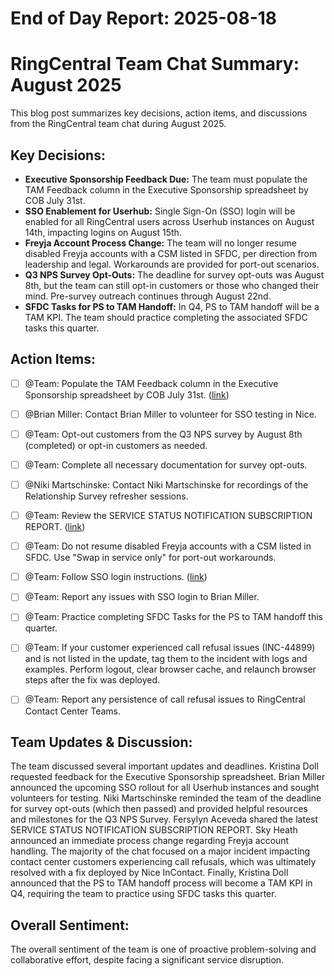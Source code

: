 # End of Day Report: 2025-08-18

# RingCentral Team Chat Summary: August 2025

This blog post summarizes key decisions, action items, and discussions from the RingCentral team chat during August 2025.

## Key Decisions:

* **Executive Sponsorship Feedback Due:** The team must populate the TAM Feedback column in the Executive Sponsorship spreadsheet by COB July 31st.
* **SSO Enablement for Userhub:** Single Sign-On (SSO) login will be enabled for all RingCentral users across Userhub instances on August 14th, impacting logins on August 15th.
* **Freyja Account Process Change:**  The team will no longer resume disabled Freyja accounts with a CSM listed in SFDC, per direction from leadership and legal.  Workarounds are provided for port-out scenarios.
* **Q3 NPS Survey Opt-Outs:** The deadline for survey opt-outs was August 8th, but the team can still opt-in customers or those who changed their mind.  Pre-survey outreach continues through August 22nd.
* **SFDC Tasks for PS to TAM Handoff:**  In Q4, PS to TAM handoff will be a TAM KPI. The team should practice completing the associated SFDC tasks this quarter.


## Action Items:

- [ ] @Team: Populate the TAM Feedback column in the Executive Sponsorship spreadsheet by COB July 31st. ([link](https://docs.google.com/spreadsheets/d/1QeclLeWjjujtvMW4MLTam7iKr1qWlPvt/edit?gid=1315371058#gid=1315371058))
- [ ] @Brian Miller: Contact Brian Miller to volunteer for SSO testing in Nice.
- [ ] @Team: Opt-out customers from the Q3 NPS survey by August 8th (completed) or opt-in customers as needed.
- [ ] @Team: Complete all necessary documentation for survey opt-outs.
- [ ] @Niki Martschinske: Contact Niki Martschinske for recordings of the Relationship Survey refresher sessions.
- [ ] @Team: Review the SERVICE STATUS NOTIFICATION SUBSCRIPTION REPORT. ([link](https://app.ringcentral.com/glip/groups/122943823878/posts/71600190873604))
- [ ] @Team: Do not resume disabled Freyja accounts with a CSM listed in SFDC. Use "Swap in service only" for port-out workarounds.
- [ ] @Team: Follow SSO login instructions. ([link](https://wiki.ringcentral.com/display/public/RNU/RC+411+News+Update+No.3662+-+Enabling+SSO+for+all+userhub+instances+to+secure+logins#tab-1))
- [ ] @Team: Report any issues with SSO login to Brian Miller.
- [ ] @Team: Practice completing SFDC Tasks for the PS to TAM handoff this quarter.
- [ ] @Team: If your customer experienced call refusal issues (INC-44899) and is not listed in the update, tag them to the incident with logs and examples.  Perform logout, clear browser cache, and relaunch browser steps after the fix was deployed.
- [ ] @Team: Report any persistence of call refusal issues to RingCentral Contact Center Teams.


## Team Updates & Discussion:

The team discussed several important updates and deadlines.  Kristina Doll requested feedback for the Executive Sponsorship spreadsheet. Brian Miller announced the upcoming SSO rollout for all Userhub instances and sought volunteers for testing. Niki Martschinske reminded the team of the deadline for survey opt-outs (which then passed) and provided helpful resources and milestones for the Q3 NPS Survey. Fersylyn Aceveda shared the latest SERVICE STATUS NOTIFICATION SUBSCRIPTION REPORT. Sky Heath announced an immediate process change regarding Freyja account handling. The majority of the chat focused on a major incident impacting contact center customers experiencing call refusals, which was ultimately resolved with a fix deployed by Nice InContact.  Finally, Kristina Doll announced that the PS to TAM handoff process will become a TAM KPI in Q4, requiring the team to practice using SFDC tasks this quarter.

## Overall Sentiment:

The overall sentiment of the team is one of proactive problem-solving and collaborative effort, despite facing a significant service disruption.
